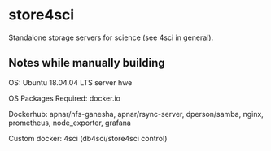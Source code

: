 # store4sci
Standalone storage servers for science (see 4sci in general).

## Notes while manually building

OS: Ubuntu 18.04.04 LTS server hwe

OS Packages Required: docker.io

Dockerhub: apnar/nfs-ganesha, apnar/rsync-server, dperson/samba, nginx, prometheus, node_exporter, grafana

Custom docker: 4sci (db4sci/store4sci control)
